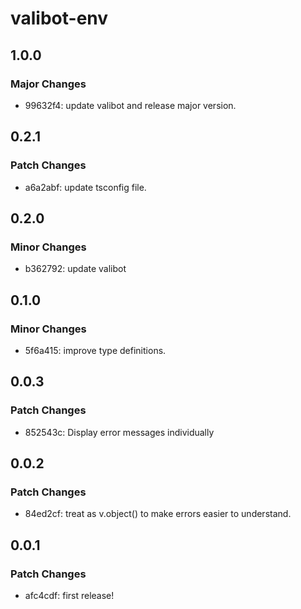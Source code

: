 # valibot-env

## 1.0.0

### Major Changes

- 99632f4: update valibot and release major version.

## 0.2.1

### Patch Changes

- a6a2abf: update tsconfig file.

## 0.2.0

### Minor Changes

- b362792: update valibot

## 0.1.0

### Minor Changes

- 5f6a415: improve type definitions.

## 0.0.3

### Patch Changes

- 852543c: Display error messages individually

## 0.0.2

### Patch Changes

- 84ed2cf: treat as v.object() to make errors easier to understand.

## 0.0.1

### Patch Changes

- afc4cdf: first release!
